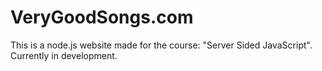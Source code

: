 # VeryGoodSongs.com
This is a node.js website made for the course: "Server Sided JavaScript". Currently in development.
